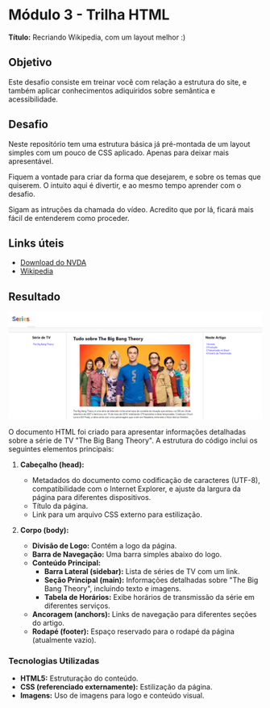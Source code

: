 # Módulo 3 - Trilha HTML

**Título:** Recriando Wikipedia, com um layout melhor :)

## Objetivo
Este desafio consiste em treinar você com relação a estrutura do site, e também aplicar conhecimentos adiquiridos sobre semântica e acessibilidade.

## Desafio
Neste repositório tem uma estrutura básica já pré-montada de um layout simples com um pouco de CSS aplicado. Apenas para deixar mais apresentável.

Fiquem a vontade para criar da forma que desejarem, e sobre os temas que quiserem. O intuito aqui é divertir, e ao mesmo tempo aprender com o desafio.

Sigam as intruções da chamada do vídeo. Acredito que por lá, ficará mais fácil de entenderem como proceder.

## Links úteis
- [Download do NVDA](https://www.nvaccess.org/download/)
- [Wikipedia](https://pt.wikipedia.org/)

## Resultado

![Resultado da tela](assets/images/resultado.png)

O documento HTML foi criado para apresentar informações detalhadas sobre a série de TV "The Big Bang Theory". A estrutura do código inclui os seguintes elementos principais:

1. **Cabeçalho (head):**
   - Metadados do documento como codificação de caracteres (UTF-8), compatibilidade com o Internet Explorer, e ajuste da largura da página para diferentes dispositivos.
   - Título da página.
   - Link para um arquivo CSS externo para estilização.

2. **Corpo (body):**
   - **Divisão de Logo:** Contém a logo da página.
   - **Barra de Navegação:** Uma barra simples abaixo do logo.
   - **Conteúdo Principal:**
     - **Barra Lateral (sidebar):** Lista de séries de TV com um link.
     - **Seção Principal (main):** Informações detalhadas sobre "The Big Bang Theory", incluindo texto e imagens.
     - **Tabela de Horários:** Exibe horários de transmissão da série em diferentes serviços.
   - **Ancoragem (anchors):** Links de navegação para diferentes seções do artigo.
   - **Rodapé (footer):** Espaço reservado para o rodapé da página (atualmente vazio).

### Tecnologias Utilizadas

- **HTML5:** Estruturação do conteúdo.
- **CSS (referenciado externamente):** Estilização da página.
- **Imagens:** Uso de imagens para logo e conteúdo visual.


